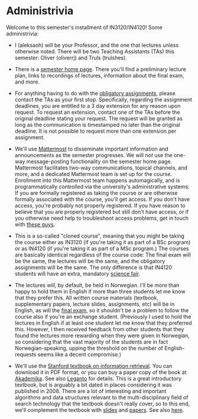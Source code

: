 # Administrivia

Welcome to this semester's installment of IN3120/IN4120! Some administrivia:

* I (aleksaoh) will be your Professor, and the one that lectures unless otherwise noted. There will be two Teaching Assistants (TAs) this semester: Oliver (oliverrj) and Truls (trulshes).

* There is a [semester home page](https://www.uio.no/studier/emner/matnat/ifi/IN3120/h24/index.html). There you'll find a preliminary lecture plan, links to recordings of lectures, information about the final exam, and more.

* For anything having to do with the [obligatory assignments](./README.md), please contact the TAs as your first stop. Specifically, regarding the assignment deadlines, you are entitled to a 3 day extension for any reason upon request. To request an extension, contact one of the TAs before the original deadline stating your request. The request will be granted as long as the communication is timestamped no later than the original deadline. It is not possible to request more than one extension per assignment.

* We'll use [Mattermost](https://www.uio.no/english/services/it/phone-chat-videoconf/chat/mattermost/) to disseminate important information and announcements as the semester progresses. We will _not_ use the one-way message-posting functionality on the semester home page. Mattermost facilitates two-way communications, topical channels, and more, and a dedicated Mattermost team is set up for the course. Enrollment into this Mattermost team happens automagically, and is programmatically controlled via the university's administrative systems: If you are formally registered as taking the course or are otherwise formally associated with the course, you'll get access. If you don't have access, you're probably not properly registered. If you have reason to believe that you are properly registered but still don't have access, or if you otherwise need help to troubleshoot access problems, get in touch with [these guys](https://www.mn.uio.no/ifi/tjenester/it/kontakt/kontakt.html).

* This is a so-called "cloned course", meaning that you might be taking the course either as IN3120 (if you're taking it as part of a BSc program) or as IN4120 (if you're taking it as part of a MSc program.) The courses are basically identical regardless of the course code: The final exam will be the same, the lectures will be the same, and the obligatory assignments will be the same. The only difference is that IN4120 students will have an extra, mandatory [science fair](./science-fair.md).

* The lectures will, by default, be held in Norwegian. I'll be more than happy to hold them in English if more than three students let me know that they prefer this. All written course materials (textbook, supplementary papers, lecture slides, assignments, etc) will be in English, as will the [final exam](./exams/README.md), so it shouldn't be a problem to follow the course also if you're an exchange student. (Previously I used to hold the lectures in English if at least one student let me know that they preferred this. However, I then received feedback from other students that they found the lectures more rewarding when they were given in Norwegian, so considering that the vast majority of the students are in fact Norwegian-speaking, upping the threshold on the number of English-requests seems like a decent compromise.)

* We'll use the [Stanford textbook on information retrieval](https://nlp.stanford.edu/IR-book/information-retrieval-book.html). You can download it in PDF format, or you can buy a paper copy of the book at [Akademika](https://www.akademika.no/butikker/akademika-blindern). See also [Leganto](https://www.uio.no/tjenester/it/utdanning/leganto/) for details. This is a great introductory textbook, but is arguably a bit dated in places considering it was published in 2008. There are a lot of interesting and important algorithms and data structures relevant to the multi-disciplinary field of search technology that the textbook doesn't really cover, so to this end, we'll complement the textbook with [slides](./slides/README.md) and [papers](./papers/README.md). See also [here](./notes.md).
